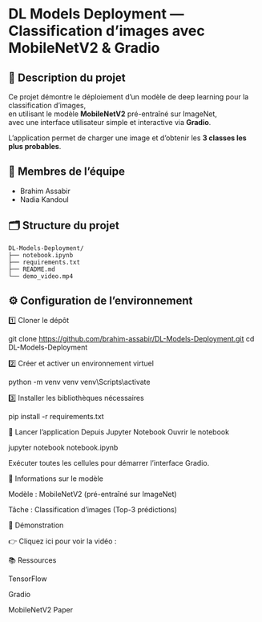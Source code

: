 # DL Models Deployment — Classification d’images avec MobileNetV2 & Gradio

## 📌 Description du projet

Ce projet démontre le déploiement d’un modèle de deep learning pour la classification d’images,  
en utilisant le modèle **MobileNetV2** pré-entraîné sur ImageNet,  
avec une interface utilisateur simple et interactive via **Gradio**.

L’application permet de charger une image et d’obtenir les **3 classes les plus probables**.

## 👥 Membres de l’équipe

- Brahim Assabir
- Nadia Kandoul
  
## 🗂️ Structure du projet
```text
DL-Models-Deployment/
├── notebook.ipynb
├── requirements.txt
├── README.md
└── demo_video.mp4
```
## ⚙️ Configuration de l’environnement

1️⃣ Cloner le dépôt

git clone https://github.com/brahim-assabir/DL-Models-Deployment.git
cd DL-Models-Deployment

2️⃣ Créer et activer un environnement virtuel

python -m venv venv
venv\Scripts\activate

3️⃣ Installer les bibliothèques nécessaires

pip install -r requirements.txt

🚀 Lancer l’application
Depuis Jupyter Notebook
Ouvrir le notebook

jupyter notebook notebook.ipynb

Exécuter toutes les cellules pour démarrer l’interface Gradio.

🧠 Informations sur le modèle

Modèle : MobileNetV2 (pré-entraîné sur ImageNet)

Tâche : Classification d’images (Top-3 prédictions)

🎥 Démonstration

👉 Cliquez ici pour voir la vidéo : 

📚 Ressources

TensorFlow

Gradio

MobileNetV2 Paper
